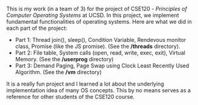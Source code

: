 This is my work (in a team of 3) for the project of CSE120 - *Principles of Computer Operating Systems* at UCSD. In this project, we implement fundamental functionalities of operating systems. 
Here are what we did in each part of the project:
- Part 1: Thread join(), sleep(), Condition Variable, Rendevous monitor class, Promise (like the JS promise). (See the **/threads** directory).
- Part 2: File table, System calls (open, read, write, exec, exit), Virtual Memory. (See the **/userprog** directory)
- Part 3: Demand Paging, Page Swap using Clock Least Recently Used Algorithm. (See the **/vm** directory)

It is a really fun project and I learned a lot about the underlying implementation idea of many OS concepts. This by no means serves as a reference for other students of the CSE120 course.  
 
